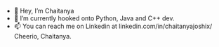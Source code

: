 - 👋 Hey, I’m Chaitanya
- 👀 I’m currently hooked onto Python, Java and C++ dev. 
- 📫 You can reach me on Linkedin at linkedin.com/in/chaitanyajoshix/
Cheerio,
Chaitanya.
